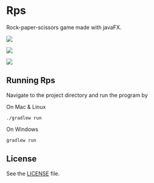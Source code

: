 # Rps
Rock-paper-scissors game made with javaFX.

![](http://i.imgur.com/LKxPnyG.png)

![](http://i.imgur.com/yIym7qO.png)

![](http://i.imgur.com/wnuokHT.png)

## Running Rps
Navigate to the project directory and run the program by

On Mac & Linux
```
./gradlew run
```
On Windows
```
gradlew run
```

## License
See the [LICENSE](https://github.com/Covoex/RCP/blob/master/LICENSE) file.

